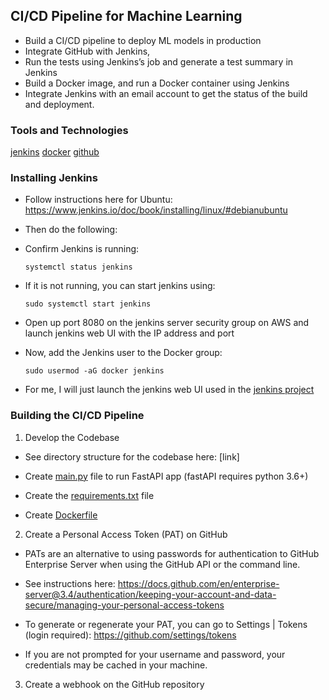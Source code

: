 ## CI/CD Pipeline for Machine Learning

- Build a CI/CD pipeline to deploy ML models in production
- Integrate GitHub with Jenkins, 
- Run the tests using Jenkins’s job and generate a test summary in Jenkins
- Build a Docker image, and run a Docker container using Jenkins
- Integrate Jenkins with an email account to get the status of the build and deployment.

### Tools and Technologies
[jenkins]() [docker]() [github]()

### Installing Jenkins

- Follow instructions here for Ubuntu: https://www.jenkins.io/doc/book/installing/linux/#debianubuntu

- Then do the following:

- Confirm Jenkins is running:
    ```
    systemctl status jenkins
    ```
- If it is not running, you can start jenkins using:
    ```
    sudo systemctl start jenkins
    ```
- Open up port 8080 on the jenkins server security group on AWS and launch jenkins web UI with the IP address and port

- Now, add the Jenkins user to the Docker group:
    ```
    sudo usermod -aG docker jenkins
    ```

- For me, I will just launch the jenkins web UI used in the [jenkins project]()

### Building the CI/CD Pipeline

1. Develop the Codebase

- See directory structure for the codebase here: [link]

- Create [main.py]() file to run FastAPI app (fastAPI requires python 3.6+)

- Create the [requirements.txt]() file

- Create [Dockerfile]()

2. Create a Personal Access Token (PAT) on GitHub

- PATs are an alternative to using passwords for authentication to GitHub Enterprise Server when using the GitHub API or the command line.

- See instructions here: https://docs.github.com/en/enterprise-server@3.4/authentication/keeping-your-account-and-data-secure/managing-your-personal-access-tokens

- To generate or regenerate your PAT, you can go to Settings | Tokens (login required): https://github.com/settings/tokens

- If you are not prompted for your username and password, your credentials may be cached in your machine.

3. Create a webhook on the GitHub repository